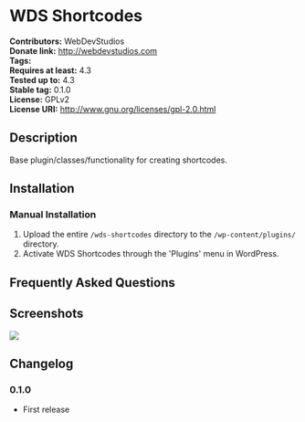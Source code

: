 # WDS Shortcodes #
**Contributors:**      WebDevStudios  
**Donate link:**       http://webdevstudios.com  
**Tags:**  
**Requires at least:** 4.3  
**Tested up to:**      4.3  
**Stable tag:**        0.1.0  
**License:**           GPLv2  
**License URI:**       http://www.gnu.org/licenses/gpl-2.0.html  

## Description ##

Base plugin/classes/functionality for creating shortcodes.

## Installation ##

### Manual Installation ###

1. Upload the entire `/wds-shortcodes` directory to the `/wp-content/plugins/` directory.
2. Activate WDS Shortcodes through the 'Plugins' menu in WordPress.

## Frequently Asked Questions ##


## Screenshots ##
![](https://raw.githubusercontent.com/JayWood/WDS-Shortcodes/pull_1/screenshot1.png)

## Changelog ##

### 0.1.0 ###
* First release
